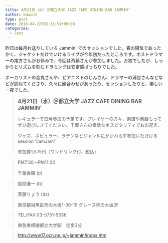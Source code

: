 ```yaml
---
title: 4月21日（水）＠都立大学 JAZZ CAFE DINING BAR JAMMIN’
author: eawind
type: post
date: 2010-04-22T02:31:51+09:00
categories:
  - Jazz
---
```

昨日は毎月お送りしている Jammin' でのセッションでした。春の陽気であったかく、ジャケットだけでいけるライブが今年初だったところです。ホストドラマーの尾方さんがお休みで、今回は斉藤さんが参加しました。お初でしたが、しっかりとリズムを刻むドラミングは安定感ばっちりでした。

ボーカリストの金丸さんや、ピアニストのじんさん、ドラマーの浦谷さんなどなどが訪ねてくださり、久々に顔合わせがあったり、セッションしたりと、楽しい一夜でした。

> **<big>4月21日（水）＠都立大学 JAZZ CAFE DINING BAR JAMMIN'</big>**
>
> レギュラーで毎月参加の予定です。プレイヤーの方々、楽譜や楽器もってぜひ遊びにきてください。千葉さんの素敵なホスピタリティでお出迎え。
>
> ジャズ、ポピュラー、ラテンなどジャンルにかかわらず参加いただけるsession &#8220;JamJam&#8221;
>
> 参加費1,575円（ワンドリンク付、税込）

> PM7:30〜PM11:00
>
> 千葉香織 (p)

> 風間進一 (b)

> 斉藤りょう (ds)
>
> 東京都目黒区柿の木坂1-30-19 グレース柿の木坂2F

> TEL/FAX 03-5731-5336

> 東急東横線都立大学駅　徒歩3分

> http://www17.ocn.ne.jp/~jammin/index.htm
